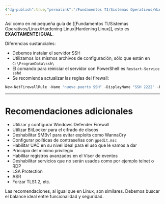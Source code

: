 ```yaml
---
{"dg-publish":true,"permalink":"/Fundamentos TI/Sistemas Operativos/Windows/Hardening básico en Windows/"}
---
```


Así como en mi pequeña guía de [[Fundamentos TI/Sistemas Operativos/Linux/Hardening Linux\|Hardening Linux]], esto es **EXACTAMENTE IGUAL**.

Diferencias sustanciales:
- Debemos instalar el servidor SSH
- Utilizamos los mismos archivos de configuración, sólo que están en `C:\ProgramData\ssh\`
- El comando para reiniciar el servidor con PowerShell es `Restart-Service sshd`
- Se recomienda actualizar las reglas del firewall:
``` powershell
New-NetFirewallRule -Name "nuevo puerto SSH" -DisplayName "SSH 2222" -Protocol TCP -LocalPort 2222 -Action Allow
```

---

# Recomendaciones adicionales

- Utilizar y configurar Windows Defender Firewall
- Utilizar BitLocker para el cifrado de discos
- Deshabilitar SMBv1 para evitar exploits como WannaCry
- Configurar políticas de contraseñas con `gpedit.msc`
- Habilitar UAC en su nivel ideal para el uso que le vamos a dar
- Principio del mínimo privilegio
- Habilitar registros avanzados en el Visor de eventos
- Deshabilitar servicios que no serán usados como por ejemplo telnet o RDP
- LSA Protection
- ASR
- Forzar TLS1.2, etc.

Las recomendaciones, al igual que en Linux, son similares. Debemos buscar el balance ideal entre funcionalidad y seguridad.
